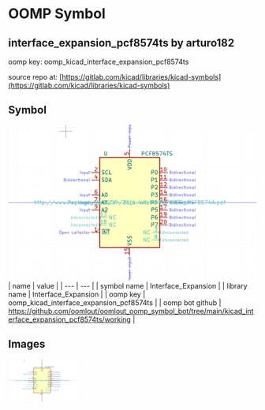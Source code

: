 # OOMP Symbol  
## interface_expansion_pcf8574ts  by arturo182  
  
oomp key: oomp_kicad_interface_expansion_pcf8574ts  
  
source repo at: [https://gitlab.com/kicad/libraries/kicad-symbols](https://gitlab.com/kicad/libraries/kicad-symbols)  
## Symbol  
  
[![working.png](working_600.png)](working.png)  
| name | value | 
| --- | --- | 
| symbol name | Interface_Expansion | 
| library name | Interface_Expansion | 
| oomp key | oomp_kicad_interface_expansion_pcf8574ts | 
| oomp bot github | https://github.com/oomlout/oomlout_oomp_symbol_bot/tree/main/kicad_interface_expansion_pcf8574ts/working | 
## Images  
  
[![working.png](working_140.png)](working.png)  
